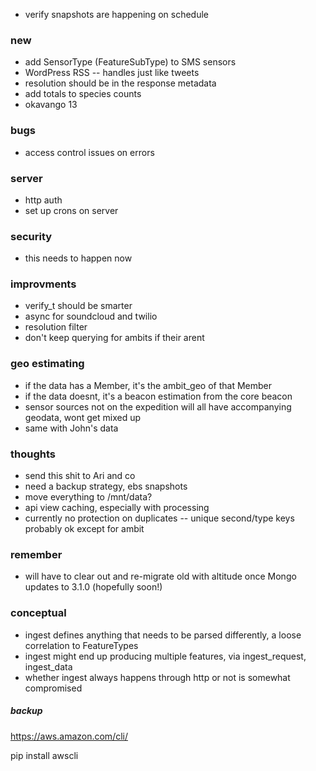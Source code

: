 - verify snapshots are happening on schedule

### new
- add SensorType (FeatureSubType) to SMS sensors
- WordPress RSS -- handles just like tweets
- resolution should be in the response metadata
- add totals to species counts
- okavango 13

### bugs
- access control issues on errors

### server
- http auth
- set up crons on server

### security
- this needs to happen now

### improvments
- verify_t should be smarter
- async for soundcloud and twilio
- resolution filter
- don't keep querying for ambits if their arent


### geo estimating
- if the data has a Member, it's the ambit_geo of that Member
- if the data doesnt, it's a beacon estimation from the core beacon
- sensor sources not on the expedition will all have accompanying geodata, wont get mixed up
- same with John's data


### thoughts
- send this shit to Ari and co
- need a backup strategy, ebs snapshots
- move everything to /mnt/data?
- api view caching, especially with processing
- currently no protection on duplicates -- unique second/type keys probably ok except for ambit

### remember
- will have to clear out and re-migrate old with altitude once Mongo updates to 3.1.0 (hopefully soon!)



### conceptual
- ingest defines anything that needs to be parsed differently, a loose correlation to FeatureTypes
- ingest might end up producing multiple features, via ingest_request, ingest_data
- whether ingest always happens through http or not is somewhat compromised


##### backup

https://aws.amazon.com/cli/

pip install awscli


